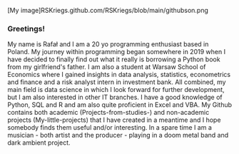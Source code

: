 [My image]RSKriegs.github.com/RSKriegs/blob/main/githubson.png

### Greetings! 
My name is Rafał and I am a 20 yo programming enthusiast based in Poland. 
My journey within programming began somewhere in 2019 when I have decided to finally find out what it really is borrowing a Python book from my girlfriend's father.
I am also a student at Warsaw School of Economics where I gained insights in data analysis, statistics, econometrics and finance and a risk analyst intern in investment bank.
All combined, my main field is data science in which I look forward for further development, but I am also interested in other IT branches.
I have a good knowledge of Python, SQL and R and am also quite proficient in Excel and VBA.
My Github contains both academic (Projects-from-studies-) and non-academic projects (My-little-projects) that I have created in a meantime and I hope somebody finds them useful and/or interesting.
In a spare time I am a musician - both artist and the producer - playing in a doom metal band and dark ambient project. 


<!--
**RSKriegs/RSKriegs** is a ✨ _special_ ✨ repository because its `README.md` (this file) appears on your GitHub profile.

Here are some ideas to get you started:

- 🔭 I’m currently working on ...
- 🌱 I’m currently learning ...
- 👯 I’m looking to collaborate on ...
- 🤔 I’m looking for help with ...
- 💬 Ask me about ...
- 📫 How to reach me: ...
- 😄 Pronouns: ...
- ⚡ Fun fact: ...
-->
